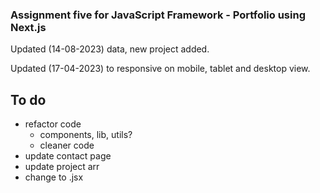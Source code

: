 ### Assignment five for JavaScript Framework - Portfolio using Next.js

Updated (14-08-2023) data, new project added.

Updated (17-04-2023) to responsive on mobile, tablet and desktop view.

## To do

- refactor code
  - components, lib, utils?
  - cleaner code
- update contact page
- update project arr
- change to .jsx
